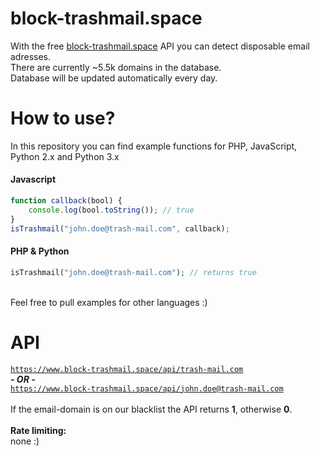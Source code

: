 # block-trashmail.space

With the free <a href="https://www.block-trashmail.space" target="_blank">block-trashmail.space</a> API you can detect disposable email adresses.<br>
There are currently ~5.5k domains in the database.<br>
Database will be updated automatically every day.

# How to use?
In this repository you can find example functions for PHP, JavaScript, Python 2.x and Python 3.x

<h4>Javascript</h4>

```javascript
function callback(bool) {
    console.log(bool.toString()); // true
}
isTrashmail("john.doe@trash-mail.com", callback);
```

<h4>PHP & Python</h4>

```php
isTrashmail("john.doe@trash-mail.com"); // returns true
```


<br>Feel free to pull examples for other languages :)

# API
<code>https://www.block-trashmail.space/api/trash-mail.com</code><br>
<b><i>- OR -</i></b><br>
<code>https://www.block-trashmail.space/api/john.doe@trash-mail.com</code><br>
<br>
If the email-domain is on our blacklist the API returns <b>1</b>, otherwise <b>0</b>.
<br>
<br>
<b>Rate limiting:</b><br>
none :)
